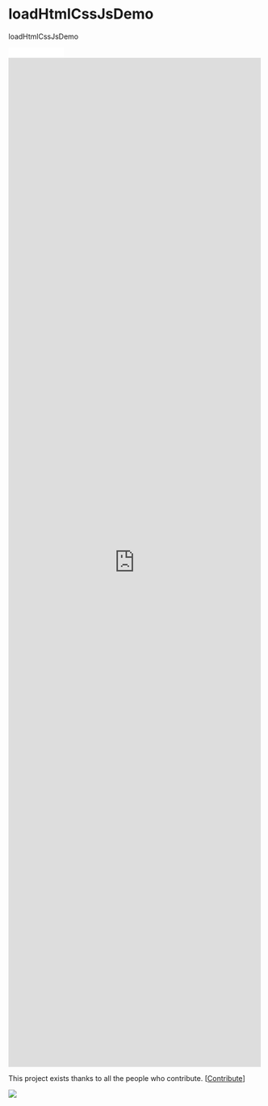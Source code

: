 # loadHtmlCssJsDemo
loadHtmlCssJsDemo

 <iframe src="//ghbtns.com/github-btn.html?user=alloyteam&repo=alloytouch&type=watch&count=true" allowtransparency="true" frameborder="0" scrolling="0" width="110" height="20"></iframe>
 
  <iframe src="http://htmlpreview.github.io/?https://github.com/AAChartModel/AAChartKit/blob/master/AAChartKit/ChartsDemo/AAChartKitDocumentLive.html" allowtransparency="true" frameborder="0" scrolling="0" width="500" height="2000"></iframe>
  
  This project exists thanks to all the people who contribute. [[Contribute](CONTRIBUTING.md)]
  
  <a href="https://opencollective.com/AAChartKit#contributors"><img src="https://opencollective.com/AAChartKit/contributors.svg?width=890" /></a>
